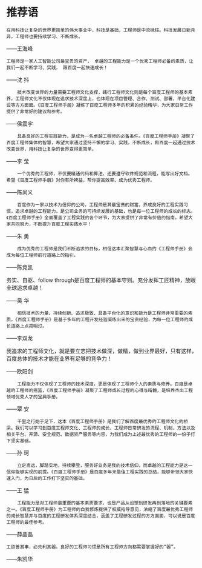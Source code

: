 # 推荐语
    在用科技让复杂的世界更简单的伟大事业中，科技是基础，工程师是中流砥柱。科技发展日新月异，工程师也要持续学习、不断成长。

——王海峰

    工程师是一家人工智能公司最宝贵的资产， 卓越的工程能力是一个优秀工程师必备的素质，让我们一起不断学习、实践， 跟百度一起快速成长！

——沈    抖

        技术改变世界的力量需要工程师文化支撑，践行工程师文化则是每个百度工程师的基本素养。工程师文化不仅体现在追求技术深度上，也体现在项目管理、合作、测试、部署、平台化建设等方方面面。《百度工程师手册》凝练了百度工程师多年的积累的经验精华，为大家日常工作提供了非常好的建议和参考。 

——侯震宇

        具备良好的工程实践能力，是成为一名卓越工程师的必备条件。《百度工程师手册》凝聚了百度工程师集体的智慧，希望大家通过坚持不懈的学习、实践，不断成长，和百度一起通过技术改变世界，用科技让复杂的世界变得更简单。

——李    莹

        一个优秀的工程师，不仅要精通代码和算法，还要遵守软件规范和流程，能写出好文档。希望《百度工程师手册》对你有所裨益，帮你提高效率、成为优秀工程师。

——陈尚义

        百度作为一家以技术为信仰的公司，工程师是其最宝贵的财富。养成良好的工程实践习惯，追求卓越的工程能力，是公司业务的可持续发展的基础，也是每一位工程师的成长的标志。《百度工程师手册》全面覆盖了工程实践的各个环节，为大家提供了非常有价值的指南。希望大家共同努力，不断提升百度工程实践水平！

——朱    勇

        成为优秀的工程师是我们不断追求的目标，相信这本汇聚智慧与心血的《工程师手册》会成为每位工程师前行道路上的指引。

——陈竞凯

务实、自驱、follow through是百度工程师的基本守则。充分发挥工匠精神，放眼全球追求卓越！

  ——吴    华

        相信技术的力量、持续创新、追求极致、具备平台化的意识和能力是工程师非常重要的素质，《百度工程师手册》是基于多年的工程开发经验凝练出来的宝贵经验，为每一位工程师的成长道路上点亮明灯。

——李双龙

我追求的工程师文化，就是要立志把技术做深，做精，做到业界最好，只有这样，百度总体的技术才能在业界有足够的竞争力！

——欧阳剑

        工程能力不仅体现了工程师的技术深度，更是体现了工程师个人的素质与修养。百度是卓越的工程师的摇篮，《百度工程师手册》凝聚了工程师成长过程的心得与精髓，是培养杰出工程领域优秀人才的宝典手册。

——覃    安

        千里之行始于足下，这本《百度工程师手册》是我们了解百度最优秀的工程师文化的桥梁。我们可以学习到百度工程师文化、工程师的成长、工程师日常研发的流程、机制、方法以及相关平台、开源、安全规范、数据资产服务等内容，为我们成为上述最优秀的工程师的一份子打下坚实基础。

——孙    珂

        立足高远，脚踏实地，持续攀登，服务好业务是我的技术信仰，而卓越的工程能力是这一信仰能够实现的前提。《百度工程师手册》是百度多年来最佳工程实践的总结，能够带领大家快速入门，为日后的工作打下坚实的基础。

——王    猛

        工程能力是对工程师最重要的基本素质要求，也是产品从设想到研发再到落地的关键要素之一。《百度工程师手册》为工程师的自我修炼提供了权威指导意见，浓缩了百度最优秀工程师的成长智慧并与百度的工程研发体系深度结合，涵盖了工程研发过程的方方面面，可以说是百度工程师的最佳参考。

——薛晶晶

    工欲善其事，必先利其器。良好的工程师习惯是所有工程师方向都需要掌握好的“器”。

——朱凯华
